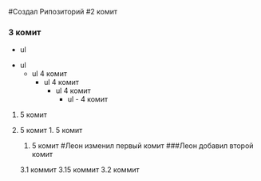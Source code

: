 #Создал Рипозиторий
#2 комит
### 3 комит
- ul
+ ul
  + ul 4 комит
    + ul 4 комит
      + ul 4 комит
        + ul - 4 комит
1. 5 комит
  1. 5 комит
    1. 5 комит
      1. 5 комит
     #Леон изменил первый комит
     ###Леон добавил второй комит
     
     3.1 коммит
     3.15 коммит
     3.2 коммит
